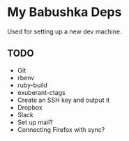 # My Babushka Deps

Used for setting up a new dev machine.

## TODO
- Git
- rbenv
- ruby-build
- exuberant-ctags
- Create an SSH key and output it
- Dropbox
- Slack
- Set up mail?
- Connecting Firefox with sync?
